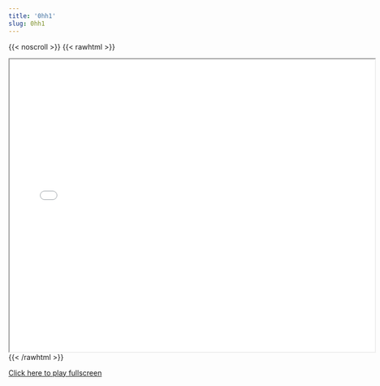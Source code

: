 ```yaml
---
title: '0hh1'
slug: 0hh1
---
```


{{< noscroll >}}
{{< rawhtml >}}
<iframe width="720" height="576" name="iframe" src="/cjs-garchive/0hh1/index.html"></iframe>
{{< /rawhtml >}}

[Click here to play fullscreen](/cjs-garchive/0hh1)